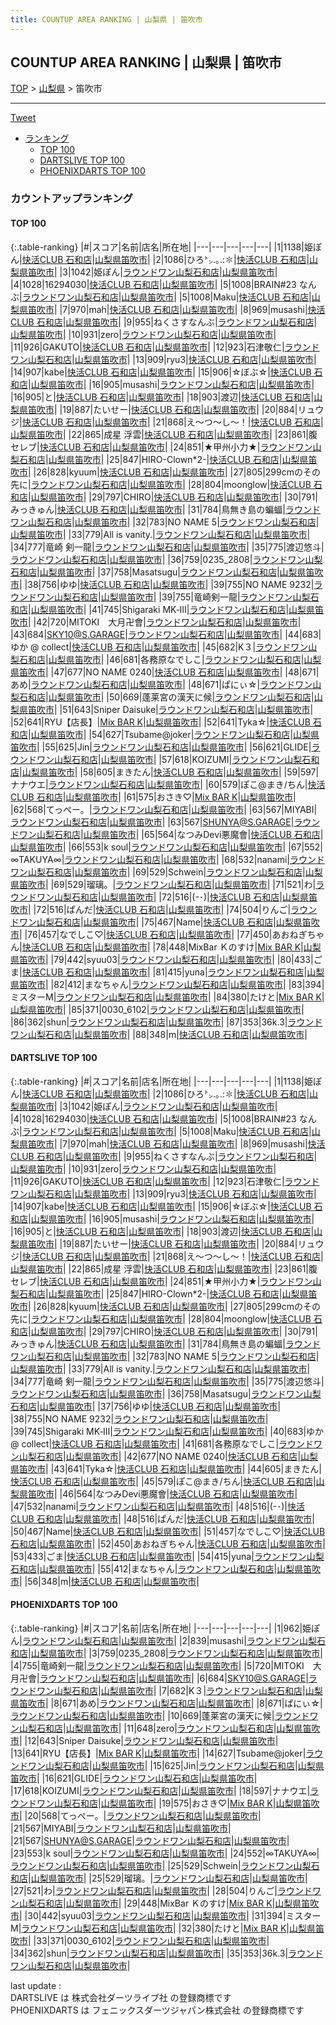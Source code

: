 ```yaml
---
title: COUNTUP AREA RANKING | 山梨県 | 笛吹市
---
```

## COUNTUP AREA RANKING | 山梨県 | 笛吹市

[TOP](/darts/rank/) > [山梨県](/darts/rank/山梨県/) > 笛吹市

___

<a href="https://twitter.com/share?ref_src=twsrc%5Etfw" data-text="COUNTUP AREA RANKING | 山梨県笛吹市" class="twitter-share-button" data-hashtags="DARTSLIVE,PHOENIXDARTS,darts,ダーツ" data-show-count="false">Tweet</a>

* [ランキング](#カウントアップランキング)
    * [TOP 100](#top-100)
    * [DARTSLIVE TOP 100](#dartslive-top-100)
    * [PHOENIXDARTS TOP 100](#phoenixdarts-top-100)

### カウントアップランキング

#### TOP 100



{:.table-ranking}
|#|スコア|名前|店名|所在地|
|---|---|---|---|---|
|1|1138|<span class="rank-name-dl">姫ぽん</span>|<a href="https://search.dartslive.com/jp/shop/783b3a66785149e658d385ea46352d8f">快活CLUB 石和店</a>|<a href="/darts/rank/山梨県/笛吹市">山梨県笛吹市</a>|
|2|1086|<span class="rank-name-dl">ひろ㌧.｡.:✽</span>|<a href="https://search.dartslive.com/jp/shop/783b3a66785149e658d385ea46352d8f">快活CLUB 石和店</a>|<a href="/darts/rank/山梨県/笛吹市">山梨県笛吹市</a>|
|3|1042|<span class="rank-name-dl">姫ぽん</span>|<a href="https://search.dartslive.com/jp/shop/2d102495c64268bf0d9b047a20a7ba1e">ラウンドワン山梨石和店</a>|<a href="/darts/rank/山梨県/笛吹市">山梨県笛吹市</a>|
|4|1028|<span class="rank-name-dl">16294030</span>|<a href="https://search.dartslive.com/jp/shop/783b3a66785149e658d385ea46352d8f">快活CLUB 石和店</a>|<a href="/darts/rank/山梨県/笛吹市">山梨県笛吹市</a>|
|5|1008|<span class="rank-name-dl">BRAIN#23 なんぶ</span>|<a href="https://search.dartslive.com/jp/shop/2d102495c64268bf0d9b047a20a7ba1e">ラウンドワン山梨石和店</a>|<a href="/darts/rank/山梨県/笛吹市">山梨県笛吹市</a>|
|5|1008|<span class="rank-name-dl">Maku</span>|<a href="https://search.dartslive.com/jp/shop/783b3a66785149e658d385ea46352d8f">快活CLUB 石和店</a>|<a href="/darts/rank/山梨県/笛吹市">山梨県笛吹市</a>|
|7|970|<span class="rank-name-dl">mah</span>|<a href="https://search.dartslive.com/jp/shop/783b3a66785149e658d385ea46352d8f">快活CLUB 石和店</a>|<a href="/darts/rank/山梨県/笛吹市">山梨県笛吹市</a>|
|8|969|<span class="rank-name-dl">musashi</span>|<a href="https://search.dartslive.com/jp/shop/783b3a66785149e658d385ea46352d8f">快活CLUB 石和店</a>|<a href="/darts/rank/山梨県/笛吹市">山梨県笛吹市</a>|
|9|955|<span class="rank-name-dl">ねくさすなんぶ</span>|<a href="https://search.dartslive.com/jp/shop/2d102495c64268bf0d9b047a20a7ba1e">ラウンドワン山梨石和店</a>|<a href="/darts/rank/山梨県/笛吹市">山梨県笛吹市</a>|
|10|931|<span class="rank-name-dl">zero</span>|<a href="https://search.dartslive.com/jp/shop/2d102495c64268bf0d9b047a20a7ba1e">ラウンドワン山梨石和店</a>|<a href="/darts/rank/山梨県/笛吹市">山梨県笛吹市</a>|
|11|926|<span class="rank-name-dl">GAKUTO</span>|<a href="https://search.dartslive.com/jp/shop/783b3a66785149e658d385ea46352d8f">快活CLUB 石和店</a>|<a href="/darts/rank/山梨県/笛吹市">山梨県笛吹市</a>|
|12|923|<span class="rank-name-dl">石津敬仁</span>|<a href="https://search.dartslive.com/jp/shop/2d102495c64268bf0d9b047a20a7ba1e">ラウンドワン山梨石和店</a>|<a href="/darts/rank/山梨県/笛吹市">山梨県笛吹市</a>|
|13|909|<span class="rank-name-dl">ryu3</span>|<a href="https://search.dartslive.com/jp/shop/783b3a66785149e658d385ea46352d8f">快活CLUB 石和店</a>|<a href="/darts/rank/山梨県/笛吹市">山梨県笛吹市</a>|
|14|907|<span class="rank-name-dl">kabe</span>|<a href="https://search.dartslive.com/jp/shop/783b3a66785149e658d385ea46352d8f">快活CLUB 石和店</a>|<a href="/darts/rank/山梨県/笛吹市">山梨県笛吹市</a>|
|15|906|<span class="rank-name-dl">☆ぼぶ☆</span>|<a href="https://search.dartslive.com/jp/shop/783b3a66785149e658d385ea46352d8f">快活CLUB 石和店</a>|<a href="/darts/rank/山梨県/笛吹市">山梨県笛吹市</a>|
|16|905|<span class="rank-name-dl">musashi</span>|<a href="https://search.dartslive.com/jp/shop/2d102495c64268bf0d9b047a20a7ba1e">ラウンドワン山梨石和店</a>|<a href="/darts/rank/山梨県/笛吹市">山梨県笛吹市</a>|
|16|905|<span class="rank-name-dl">と</span>|<a href="https://search.dartslive.com/jp/shop/783b3a66785149e658d385ea46352d8f">快活CLUB 石和店</a>|<a href="/darts/rank/山梨県/笛吹市">山梨県笛吹市</a>|
|18|903|<span class="rank-name-dl">渡辺</span>|<a href="https://search.dartslive.com/jp/shop/783b3a66785149e658d385ea46352d8f">快活CLUB 石和店</a>|<a href="/darts/rank/山梨県/笛吹市">山梨県笛吹市</a>|
|19|887|<span class="rank-name-dl">たいせー</span>|<a href="https://search.dartslive.com/jp/shop/783b3a66785149e658d385ea46352d8f">快活CLUB 石和店</a>|<a href="/darts/rank/山梨県/笛吹市">山梨県笛吹市</a>|
|20|884|<span class="rank-name-dl">リュウジ</span>|<a href="https://search.dartslive.com/jp/shop/783b3a66785149e658d385ea46352d8f">快活CLUB 石和店</a>|<a href="/darts/rank/山梨県/笛吹市">山梨県笛吹市</a>|
|21|868|<span class="rank-name-dl">え～つ～し～！</span>|<a href="https://search.dartslive.com/jp/shop/783b3a66785149e658d385ea46352d8f">快活CLUB 石和店</a>|<a href="/darts/rank/山梨県/笛吹市">山梨県笛吹市</a>|
|22|865|<span class="rank-name-dl">成星 浮雲</span>|<a href="https://search.dartslive.com/jp/shop/783b3a66785149e658d385ea46352d8f">快活CLUB 石和店</a>|<a href="/darts/rank/山梨県/笛吹市">山梨県笛吹市</a>|
|23|861|<span class="rank-name-dl">腹セレブ</span>|<a href="https://search.dartslive.com/jp/shop/783b3a66785149e658d385ea46352d8f">快活CLUB 石和店</a>|<a href="/darts/rank/山梨県/笛吹市">山梨県笛吹市</a>|
|24|851|<span class="rank-name-dl">★甲州小力★</span>|<a href="https://search.dartslive.com/jp/shop/2d102495c64268bf0d9b047a20a7ba1e">ラウンドワン山梨石和店</a>|<a href="/darts/rank/山梨県/笛吹市">山梨県笛吹市</a>|
|25|847|<span class="rank-name-dl">HIRO-Clown*2-</span>|<a href="https://search.dartslive.com/jp/shop/783b3a66785149e658d385ea46352d8f">快活CLUB 石和店</a>|<a href="/darts/rank/山梨県/笛吹市">山梨県笛吹市</a>|
|26|828|<span class="rank-name-dl">kyuum</span>|<a href="https://search.dartslive.com/jp/shop/783b3a66785149e658d385ea46352d8f">快活CLUB 石和店</a>|<a href="/darts/rank/山梨県/笛吹市">山梨県笛吹市</a>|
|27|805|<span class="rank-name-dl">299cmのその先に</span>|<a href="https://search.dartslive.com/jp/shop/2d102495c64268bf0d9b047a20a7ba1e">ラウンドワン山梨石和店</a>|<a href="/darts/rank/山梨県/笛吹市">山梨県笛吹市</a>|
|28|804|<span class="rank-name-dl">moonglow</span>|<a href="https://search.dartslive.com/jp/shop/783b3a66785149e658d385ea46352d8f">快活CLUB 石和店</a>|<a href="/darts/rank/山梨県/笛吹市">山梨県笛吹市</a>|
|29|797|<span class="rank-name-dl">CHIRO</span>|<a href="https://search.dartslive.com/jp/shop/783b3a66785149e658d385ea46352d8f">快活CLUB 石和店</a>|<a href="/darts/rank/山梨県/笛吹市">山梨県笛吹市</a>|
|30|791|<span class="rank-name-dl">みっきゅん</span>|<a href="https://search.dartslive.com/jp/shop/783b3a66785149e658d385ea46352d8f">快活CLUB 石和店</a>|<a href="/darts/rank/山梨県/笛吹市">山梨県笛吹市</a>|
|31|784|<span class="rank-name-dl">鳥無き島の蝙蝠</span>|<a href="https://search.dartslive.com/jp/shop/2d102495c64268bf0d9b047a20a7ba1e">ラウンドワン山梨石和店</a>|<a href="/darts/rank/山梨県/笛吹市">山梨県笛吹市</a>|
|32|783|<span class="rank-name-dl">NO NAME 5</span>|<a href="https://search.dartslive.com/jp/shop/2d102495c64268bf0d9b047a20a7ba1e">ラウンドワン山梨石和店</a>|<a href="/darts/rank/山梨県/笛吹市">山梨県笛吹市</a>|
|33|779|<span class="rank-name-dl">All is vanity.</span>|<a href="https://search.dartslive.com/jp/shop/2d102495c64268bf0d9b047a20a7ba1e">ラウンドワン山梨石和店</a>|<a href="/darts/rank/山梨県/笛吹市">山梨県笛吹市</a>|
|34|777|<span class="rank-name-dl">竜崎 剣一龍</span>|<a href="https://search.dartslive.com/jp/shop/2d102495c64268bf0d9b047a20a7ba1e">ラウンドワン山梨石和店</a>|<a href="/darts/rank/山梨県/笛吹市">山梨県笛吹市</a>|
|35|775|<span class="rank-name-dl">渡辺悠斗</span>|<a href="https://search.dartslive.com/jp/shop/2d102495c64268bf0d9b047a20a7ba1e">ラウンドワン山梨石和店</a>|<a href="/darts/rank/山梨県/笛吹市">山梨県笛吹市</a>|
|36|759|<span class="rank-name-pd">0235_2808</span>|<a href="https://vs.phoenixdarts.com/jp/shop/shopDetailInfo/s_6755?s_seq=6755">ラウンドワン山梨石和店</a>|<a href="/darts/rank/山梨県/笛吹市">山梨県笛吹市</a>|
|37|758|<span class="rank-name-dl">Masatsugu</span>|<a href="https://search.dartslive.com/jp/shop/2d102495c64268bf0d9b047a20a7ba1e">ラウンドワン山梨石和店</a>|<a href="/darts/rank/山梨県/笛吹市">山梨県笛吹市</a>|
|38|756|<span class="rank-name-dl">ゆゆ</span>|<a href="https://search.dartslive.com/jp/shop/783b3a66785149e658d385ea46352d8f">快活CLUB 石和店</a>|<a href="/darts/rank/山梨県/笛吹市">山梨県笛吹市</a>|
|39|755|<span class="rank-name-dl">NO NAME 9232</span>|<a href="https://search.dartslive.com/jp/shop/2d102495c64268bf0d9b047a20a7ba1e">ラウンドワン山梨石和店</a>|<a href="/darts/rank/山梨県/笛吹市">山梨県笛吹市</a>|
|39|755|<span class="rank-name-pd">竜崎剣一龍</span>|<a href="https://vs.phoenixdarts.com/jp/shop/shopDetailInfo/s_6755?s_seq=6755">ラウンドワン山梨石和店</a>|<a href="/darts/rank/山梨県/笛吹市">山梨県笛吹市</a>|
|41|745|<span class="rank-name-dl">Shigaraki MK‐Ⅲ</span>|<a href="https://search.dartslive.com/jp/shop/2d102495c64268bf0d9b047a20a7ba1e">ラウンドワン山梨石和店</a>|<a href="/darts/rank/山梨県/笛吹市">山梨県笛吹市</a>|
|42|720|<span class="rank-name-pd">MITOKI　大月卍會</span>|<a href="https://vs.phoenixdarts.com/jp/shop/shopDetailInfo/s_6755?s_seq=6755">ラウンドワン山梨石和店</a>|<a href="/darts/rank/山梨県/笛吹市">山梨県笛吹市</a>|
|43|684|<span class="rank-name-pd">SKY10@S.GARAGE</span>|<a href="https://vs.phoenixdarts.com/jp/shop/shopDetailInfo/s_6755?s_seq=6755">ラウンドワン山梨石和店</a>|<a href="/darts/rank/山梨県/笛吹市">山梨県笛吹市</a>|
|44|683|<span class="rank-name-dl">ゆか @ collect</span>|<a href="https://search.dartslive.com/jp/shop/783b3a66785149e658d385ea46352d8f">快活CLUB 石和店</a>|<a href="/darts/rank/山梨県/笛吹市">山梨県笛吹市</a>|
|45|682|<span class="rank-name-pd">K３</span>|<a href="https://vs.phoenixdarts.com/jp/shop/shopDetailInfo/s_6755?s_seq=6755">ラウンドワン山梨石和店</a>|<a href="/darts/rank/山梨県/笛吹市">山梨県笛吹市</a>|
|46|681|<span class="rank-name-dl">各務原なでしこ</span>|<a href="https://search.dartslive.com/jp/shop/2d102495c64268bf0d9b047a20a7ba1e">ラウンドワン山梨石和店</a>|<a href="/darts/rank/山梨県/笛吹市">山梨県笛吹市</a>|
|47|677|<span class="rank-name-dl">NO NAME 0240</span>|<a href="https://search.dartslive.com/jp/shop/783b3a66785149e658d385ea46352d8f">快活CLUB 石和店</a>|<a href="/darts/rank/山梨県/笛吹市">山梨県笛吹市</a>|
|48|671|<span class="rank-name-pd">あめ</span>|<a href="https://vs.phoenixdarts.com/jp/shop/shopDetailInfo/s_6755?s_seq=6755">ラウンドワン山梨石和店</a>|<a href="/darts/rank/山梨県/笛吹市">山梨県笛吹市</a>|
|48|671|<span class="rank-name-pd">ぱにぃ☆</span>|<a href="https://vs.phoenixdarts.com/jp/shop/shopDetailInfo/s_6755?s_seq=6755">ラウンドワン山梨石和店</a>|<a href="/darts/rank/山梨県/笛吹市">山梨県笛吹市</a>|
|50|669|<span class="rank-name-pd">蓬莱宮の漢天に候</span>|<a href="https://vs.phoenixdarts.com/jp/shop/shopDetailInfo/s_6755?s_seq=6755">ラウンドワン山梨石和店</a>|<a href="/darts/rank/山梨県/笛吹市">山梨県笛吹市</a>|
|51|643|<span class="rank-name-pd">Sniper Daisuke</span>|<a href="https://vs.phoenixdarts.com/jp/shop/shopDetailInfo/s_6755?s_seq=6755">ラウンドワン山梨石和店</a>|<a href="/darts/rank/山梨県/笛吹市">山梨県笛吹市</a>|
|52|641|<span class="rank-name-pd">RYU【店長】</span>|<a href="https://vs.phoenixdarts.com/jp/shop/shopDetailInfo/s_96546?s_seq=96546">Mix BAR K</a>|<a href="/darts/rank/山梨県/笛吹市">山梨県笛吹市</a>|
|52|641|<span class="rank-name-dl">Tyka☆</span>|<a href="https://search.dartslive.com/jp/shop/783b3a66785149e658d385ea46352d8f">快活CLUB 石和店</a>|<a href="/darts/rank/山梨県/笛吹市">山梨県笛吹市</a>|
|54|627|<span class="rank-name-pd">Tsubame@joker</span>|<a href="https://vs.phoenixdarts.com/jp/shop/shopDetailInfo/s_6755?s_seq=6755">ラウンドワン山梨石和店</a>|<a href="/darts/rank/山梨県/笛吹市">山梨県笛吹市</a>|
|55|625|<span class="rank-name-pd">Jin</span>|<a href="https://vs.phoenixdarts.com/jp/shop/shopDetailInfo/s_6755?s_seq=6755">ラウンドワン山梨石和店</a>|<a href="/darts/rank/山梨県/笛吹市">山梨県笛吹市</a>|
|56|621|<span class="rank-name-pd">GLIDE</span>|<a href="https://vs.phoenixdarts.com/jp/shop/shopDetailInfo/s_6755?s_seq=6755">ラウンドワン山梨石和店</a>|<a href="/darts/rank/山梨県/笛吹市">山梨県笛吹市</a>|
|57|618|<span class="rank-name-pd">KOIZUMI</span>|<a href="https://vs.phoenixdarts.com/jp/shop/shopDetailInfo/s_6755?s_seq=6755">ラウンドワン山梨石和店</a>|<a href="/darts/rank/山梨県/笛吹市">山梨県笛吹市</a>|
|58|605|<span class="rank-name-dl">まきたん</span>|<a href="https://search.dartslive.com/jp/shop/783b3a66785149e658d385ea46352d8f">快活CLUB 石和店</a>|<a href="/darts/rank/山梨県/笛吹市">山梨県笛吹市</a>|
|59|597|<span class="rank-name-pd">ナナウエ</span>|<a href="https://vs.phoenixdarts.com/jp/shop/shopDetailInfo/s_6755?s_seq=6755">ラウンドワン山梨石和店</a>|<a href="/darts/rank/山梨県/笛吹市">山梨県笛吹市</a>|
|60|579|<span class="rank-name-dl">ぽこ@まき/ちん</span>|<a href="https://search.dartslive.com/jp/shop/783b3a66785149e658d385ea46352d8f">快活CLUB 石和店</a>|<a href="/darts/rank/山梨県/笛吹市">山梨県笛吹市</a>|
|61|575|<span class="rank-name-pd">おさき♡</span>|<a href="https://vs.phoenixdarts.com/jp/shop/shopDetailInfo/s_96546?s_seq=96546">Mix BAR K</a>|<a href="/darts/rank/山梨県/笛吹市">山梨県笛吹市</a>|
|62|568|<span class="rank-name-pd">てっぺー。</span>|<a href="https://vs.phoenixdarts.com/jp/shop/shopDetailInfo/s_6755?s_seq=6755">ラウンドワン山梨石和店</a>|<a href="/darts/rank/山梨県/笛吹市">山梨県笛吹市</a>|
|63|567|<span class="rank-name-pd">MIYABI</span>|<a href="https://vs.phoenixdarts.com/jp/shop/shopDetailInfo/s_6755?s_seq=6755">ラウンドワン山梨石和店</a>|<a href="/darts/rank/山梨県/笛吹市">山梨県笛吹市</a>|
|63|567|<span class="rank-name-pd">SHUNYA@S.GARAGE</span>|<a href="https://vs.phoenixdarts.com/jp/shop/shopDetailInfo/s_6755?s_seq=6755">ラウンドワン山梨石和店</a>|<a href="/darts/rank/山梨県/笛吹市">山梨県笛吹市</a>|
|65|564|<span class="rank-name-dl">なつみDevi悪魔會</span>|<a href="https://search.dartslive.com/jp/shop/783b3a66785149e658d385ea46352d8f">快活CLUB 石和店</a>|<a href="/darts/rank/山梨県/笛吹市">山梨県笛吹市</a>|
|66|553|<span class="rank-name-pd">k soul</span>|<a href="https://vs.phoenixdarts.com/jp/shop/shopDetailInfo/s_6755?s_seq=6755">ラウンドワン山梨石和店</a>|<a href="/darts/rank/山梨県/笛吹市">山梨県笛吹市</a>|
|67|552|<span class="rank-name-pd">∞TAKUYA∞</span>|<a href="https://vs.phoenixdarts.com/jp/shop/shopDetailInfo/s_6755?s_seq=6755">ラウンドワン山梨石和店</a>|<a href="/darts/rank/山梨県/笛吹市">山梨県笛吹市</a>|
|68|532|<span class="rank-name-dl">nanami</span>|<a href="https://search.dartslive.com/jp/shop/2d102495c64268bf0d9b047a20a7ba1e">ラウンドワン山梨石和店</a>|<a href="/darts/rank/山梨県/笛吹市">山梨県笛吹市</a>|
|69|529|<span class="rank-name-pd">Schwein</span>|<a href="https://vs.phoenixdarts.com/jp/shop/shopDetailInfo/s_6755?s_seq=6755">ラウンドワン山梨石和店</a>|<a href="/darts/rank/山梨県/笛吹市">山梨県笛吹市</a>|
|69|529|<span class="rank-name-pd">瑠璃。</span>|<a href="https://vs.phoenixdarts.com/jp/shop/shopDetailInfo/s_6755?s_seq=6755">ラウンドワン山梨石和店</a>|<a href="/darts/rank/山梨県/笛吹市">山梨県笛吹市</a>|
|71|521|<span class="rank-name-pd">わ</span>|<a href="https://vs.phoenixdarts.com/jp/shop/shopDetailInfo/s_6755?s_seq=6755">ラウンドワン山梨石和店</a>|<a href="/darts/rank/山梨県/笛吹市">山梨県笛吹市</a>|
|72|516|<span class="rank-name-dl">(-･)</span>|<a href="https://search.dartslive.com/jp/shop/783b3a66785149e658d385ea46352d8f">快活CLUB 石和店</a>|<a href="/darts/rank/山梨県/笛吹市">山梨県笛吹市</a>|
|72|516|<span class="rank-name-dl">ぱんだ</span>|<a href="https://search.dartslive.com/jp/shop/783b3a66785149e658d385ea46352d8f">快活CLUB 石和店</a>|<a href="/darts/rank/山梨県/笛吹市">山梨県笛吹市</a>|
|74|504|<span class="rank-name-pd">りんご</span>|<a href="https://vs.phoenixdarts.com/jp/shop/shopDetailInfo/s_6755?s_seq=6755">ラウンドワン山梨石和店</a>|<a href="/darts/rank/山梨県/笛吹市">山梨県笛吹市</a>|
|75|467|<span class="rank-name-dl">Name</span>|<a href="https://search.dartslive.com/jp/shop/783b3a66785149e658d385ea46352d8f">快活CLUB 石和店</a>|<a href="/darts/rank/山梨県/笛吹市">山梨県笛吹市</a>|
|76|457|<span class="rank-name-dl">なでしこ♡</span>|<a href="https://search.dartslive.com/jp/shop/783b3a66785149e658d385ea46352d8f">快活CLUB 石和店</a>|<a href="/darts/rank/山梨県/笛吹市">山梨県笛吹市</a>|
|77|450|<span class="rank-name-dl">あおねぎちゃん</span>|<a href="https://search.dartslive.com/jp/shop/783b3a66785149e658d385ea46352d8f">快活CLUB 石和店</a>|<a href="/darts/rank/山梨県/笛吹市">山梨県笛吹市</a>|
|78|448|<span class="rank-name-pd">MixBar Ｋのすけ</span>|<a href="https://vs.phoenixdarts.com/jp/shop/shopDetailInfo/s_96546?s_seq=96546">Mix BAR K</a>|<a href="/darts/rank/山梨県/笛吹市">山梨県笛吹市</a>|
|79|442|<span class="rank-name-pd">syuu03</span>|<a href="https://vs.phoenixdarts.com/jp/shop/shopDetailInfo/s_6755?s_seq=6755">ラウンドワン山梨石和店</a>|<a href="/darts/rank/山梨県/笛吹市">山梨県笛吹市</a>|
|80|433|<span class="rank-name-dl">ごま</span>|<a href="https://search.dartslive.com/jp/shop/783b3a66785149e658d385ea46352d8f">快活CLUB 石和店</a>|<a href="/darts/rank/山梨県/笛吹市">山梨県笛吹市</a>|
|81|415|<span class="rank-name-dl">yuna</span>|<a href="https://search.dartslive.com/jp/shop/2d102495c64268bf0d9b047a20a7ba1e">ラウンドワン山梨石和店</a>|<a href="/darts/rank/山梨県/笛吹市">山梨県笛吹市</a>|
|82|412|<span class="rank-name-dl">まなちゃん</span>|<a href="https://search.dartslive.com/jp/shop/2d102495c64268bf0d9b047a20a7ba1e">ラウンドワン山梨石和店</a>|<a href="/darts/rank/山梨県/笛吹市">山梨県笛吹市</a>|
|83|394|<span class="rank-name-pd">ミスターM</span>|<a href="https://vs.phoenixdarts.com/jp/shop/shopDetailInfo/s_6755?s_seq=6755">ラウンドワン山梨石和店</a>|<a href="/darts/rank/山梨県/笛吹市">山梨県笛吹市</a>|
|84|380|<span class="rank-name-pd">たけと</span>|<a href="https://vs.phoenixdarts.com/jp/shop/shopDetailInfo/s_96546?s_seq=96546">Mix BAR K</a>|<a href="/darts/rank/山梨県/笛吹市">山梨県笛吹市</a>|
|85|371|<span class="rank-name-pd">0030_6102</span>|<a href="https://vs.phoenixdarts.com/jp/shop/shopDetailInfo/s_6755?s_seq=6755">ラウンドワン山梨石和店</a>|<a href="/darts/rank/山梨県/笛吹市">山梨県笛吹市</a>|
|86|362|<span class="rank-name-pd">shun</span>|<a href="https://vs.phoenixdarts.com/jp/shop/shopDetailInfo/s_6755?s_seq=6755">ラウンドワン山梨石和店</a>|<a href="/darts/rank/山梨県/笛吹市">山梨県笛吹市</a>|
|87|353|<span class="rank-name-pd">36k.3</span>|<a href="https://vs.phoenixdarts.com/jp/shop/shopDetailInfo/s_6755?s_seq=6755">ラウンドワン山梨石和店</a>|<a href="/darts/rank/山梨県/笛吹市">山梨県笛吹市</a>|
|88|348|<span class="rank-name-dl">m</span>|<a href="https://search.dartslive.com/jp/shop/783b3a66785149e658d385ea46352d8f">快活CLUB 石和店</a>|<a href="/darts/rank/山梨県/笛吹市">山梨県笛吹市</a>|


#### DARTSLIVE TOP 100



{:.table-ranking}
|#|スコア|名前|店名|所在地|
|---|---|---|---|---|
|1|1138|<span class="rank-name-dl">姫ぽん</span>|<a href="https://search.dartslive.com/jp/shop/783b3a66785149e658d385ea46352d8f">快活CLUB 石和店</a>|<a href="/darts/rank/山梨県/笛吹市">山梨県笛吹市</a>|
|2|1086|<span class="rank-name-dl">ひろ㌧.｡.:✽</span>|<a href="https://search.dartslive.com/jp/shop/783b3a66785149e658d385ea46352d8f">快活CLUB 石和店</a>|<a href="/darts/rank/山梨県/笛吹市">山梨県笛吹市</a>|
|3|1042|<span class="rank-name-dl">姫ぽん</span>|<a href="https://search.dartslive.com/jp/shop/2d102495c64268bf0d9b047a20a7ba1e">ラウンドワン山梨石和店</a>|<a href="/darts/rank/山梨県/笛吹市">山梨県笛吹市</a>|
|4|1028|<span class="rank-name-dl">16294030</span>|<a href="https://search.dartslive.com/jp/shop/783b3a66785149e658d385ea46352d8f">快活CLUB 石和店</a>|<a href="/darts/rank/山梨県/笛吹市">山梨県笛吹市</a>|
|5|1008|<span class="rank-name-dl">BRAIN#23 なんぶ</span>|<a href="https://search.dartslive.com/jp/shop/2d102495c64268bf0d9b047a20a7ba1e">ラウンドワン山梨石和店</a>|<a href="/darts/rank/山梨県/笛吹市">山梨県笛吹市</a>|
|5|1008|<span class="rank-name-dl">Maku</span>|<a href="https://search.dartslive.com/jp/shop/783b3a66785149e658d385ea46352d8f">快活CLUB 石和店</a>|<a href="/darts/rank/山梨県/笛吹市">山梨県笛吹市</a>|
|7|970|<span class="rank-name-dl">mah</span>|<a href="https://search.dartslive.com/jp/shop/783b3a66785149e658d385ea46352d8f">快活CLUB 石和店</a>|<a href="/darts/rank/山梨県/笛吹市">山梨県笛吹市</a>|
|8|969|<span class="rank-name-dl">musashi</span>|<a href="https://search.dartslive.com/jp/shop/783b3a66785149e658d385ea46352d8f">快活CLUB 石和店</a>|<a href="/darts/rank/山梨県/笛吹市">山梨県笛吹市</a>|
|9|955|<span class="rank-name-dl">ねくさすなんぶ</span>|<a href="https://search.dartslive.com/jp/shop/2d102495c64268bf0d9b047a20a7ba1e">ラウンドワン山梨石和店</a>|<a href="/darts/rank/山梨県/笛吹市">山梨県笛吹市</a>|
|10|931|<span class="rank-name-dl">zero</span>|<a href="https://search.dartslive.com/jp/shop/2d102495c64268bf0d9b047a20a7ba1e">ラウンドワン山梨石和店</a>|<a href="/darts/rank/山梨県/笛吹市">山梨県笛吹市</a>|
|11|926|<span class="rank-name-dl">GAKUTO</span>|<a href="https://search.dartslive.com/jp/shop/783b3a66785149e658d385ea46352d8f">快活CLUB 石和店</a>|<a href="/darts/rank/山梨県/笛吹市">山梨県笛吹市</a>|
|12|923|<span class="rank-name-dl">石津敬仁</span>|<a href="https://search.dartslive.com/jp/shop/2d102495c64268bf0d9b047a20a7ba1e">ラウンドワン山梨石和店</a>|<a href="/darts/rank/山梨県/笛吹市">山梨県笛吹市</a>|
|13|909|<span class="rank-name-dl">ryu3</span>|<a href="https://search.dartslive.com/jp/shop/783b3a66785149e658d385ea46352d8f">快活CLUB 石和店</a>|<a href="/darts/rank/山梨県/笛吹市">山梨県笛吹市</a>|
|14|907|<span class="rank-name-dl">kabe</span>|<a href="https://search.dartslive.com/jp/shop/783b3a66785149e658d385ea46352d8f">快活CLUB 石和店</a>|<a href="/darts/rank/山梨県/笛吹市">山梨県笛吹市</a>|
|15|906|<span class="rank-name-dl">☆ぼぶ☆</span>|<a href="https://search.dartslive.com/jp/shop/783b3a66785149e658d385ea46352d8f">快活CLUB 石和店</a>|<a href="/darts/rank/山梨県/笛吹市">山梨県笛吹市</a>|
|16|905|<span class="rank-name-dl">musashi</span>|<a href="https://search.dartslive.com/jp/shop/2d102495c64268bf0d9b047a20a7ba1e">ラウンドワン山梨石和店</a>|<a href="/darts/rank/山梨県/笛吹市">山梨県笛吹市</a>|
|16|905|<span class="rank-name-dl">と</span>|<a href="https://search.dartslive.com/jp/shop/783b3a66785149e658d385ea46352d8f">快活CLUB 石和店</a>|<a href="/darts/rank/山梨県/笛吹市">山梨県笛吹市</a>|
|18|903|<span class="rank-name-dl">渡辺</span>|<a href="https://search.dartslive.com/jp/shop/783b3a66785149e658d385ea46352d8f">快活CLUB 石和店</a>|<a href="/darts/rank/山梨県/笛吹市">山梨県笛吹市</a>|
|19|887|<span class="rank-name-dl">たいせー</span>|<a href="https://search.dartslive.com/jp/shop/783b3a66785149e658d385ea46352d8f">快活CLUB 石和店</a>|<a href="/darts/rank/山梨県/笛吹市">山梨県笛吹市</a>|
|20|884|<span class="rank-name-dl">リュウジ</span>|<a href="https://search.dartslive.com/jp/shop/783b3a66785149e658d385ea46352d8f">快活CLUB 石和店</a>|<a href="/darts/rank/山梨県/笛吹市">山梨県笛吹市</a>|
|21|868|<span class="rank-name-dl">え～つ～し～！</span>|<a href="https://search.dartslive.com/jp/shop/783b3a66785149e658d385ea46352d8f">快活CLUB 石和店</a>|<a href="/darts/rank/山梨県/笛吹市">山梨県笛吹市</a>|
|22|865|<span class="rank-name-dl">成星 浮雲</span>|<a href="https://search.dartslive.com/jp/shop/783b3a66785149e658d385ea46352d8f">快活CLUB 石和店</a>|<a href="/darts/rank/山梨県/笛吹市">山梨県笛吹市</a>|
|23|861|<span class="rank-name-dl">腹セレブ</span>|<a href="https://search.dartslive.com/jp/shop/783b3a66785149e658d385ea46352d8f">快活CLUB 石和店</a>|<a href="/darts/rank/山梨県/笛吹市">山梨県笛吹市</a>|
|24|851|<span class="rank-name-dl">★甲州小力★</span>|<a href="https://search.dartslive.com/jp/shop/2d102495c64268bf0d9b047a20a7ba1e">ラウンドワン山梨石和店</a>|<a href="/darts/rank/山梨県/笛吹市">山梨県笛吹市</a>|
|25|847|<span class="rank-name-dl">HIRO-Clown*2-</span>|<a href="https://search.dartslive.com/jp/shop/783b3a66785149e658d385ea46352d8f">快活CLUB 石和店</a>|<a href="/darts/rank/山梨県/笛吹市">山梨県笛吹市</a>|
|26|828|<span class="rank-name-dl">kyuum</span>|<a href="https://search.dartslive.com/jp/shop/783b3a66785149e658d385ea46352d8f">快活CLUB 石和店</a>|<a href="/darts/rank/山梨県/笛吹市">山梨県笛吹市</a>|
|27|805|<span class="rank-name-dl">299cmのその先に</span>|<a href="https://search.dartslive.com/jp/shop/2d102495c64268bf0d9b047a20a7ba1e">ラウンドワン山梨石和店</a>|<a href="/darts/rank/山梨県/笛吹市">山梨県笛吹市</a>|
|28|804|<span class="rank-name-dl">moonglow</span>|<a href="https://search.dartslive.com/jp/shop/783b3a66785149e658d385ea46352d8f">快活CLUB 石和店</a>|<a href="/darts/rank/山梨県/笛吹市">山梨県笛吹市</a>|
|29|797|<span class="rank-name-dl">CHIRO</span>|<a href="https://search.dartslive.com/jp/shop/783b3a66785149e658d385ea46352d8f">快活CLUB 石和店</a>|<a href="/darts/rank/山梨県/笛吹市">山梨県笛吹市</a>|
|30|791|<span class="rank-name-dl">みっきゅん</span>|<a href="https://search.dartslive.com/jp/shop/783b3a66785149e658d385ea46352d8f">快活CLUB 石和店</a>|<a href="/darts/rank/山梨県/笛吹市">山梨県笛吹市</a>|
|31|784|<span class="rank-name-dl">鳥無き島の蝙蝠</span>|<a href="https://search.dartslive.com/jp/shop/2d102495c64268bf0d9b047a20a7ba1e">ラウンドワン山梨石和店</a>|<a href="/darts/rank/山梨県/笛吹市">山梨県笛吹市</a>|
|32|783|<span class="rank-name-dl">NO NAME 5</span>|<a href="https://search.dartslive.com/jp/shop/2d102495c64268bf0d9b047a20a7ba1e">ラウンドワン山梨石和店</a>|<a href="/darts/rank/山梨県/笛吹市">山梨県笛吹市</a>|
|33|779|<span class="rank-name-dl">All is vanity.</span>|<a href="https://search.dartslive.com/jp/shop/2d102495c64268bf0d9b047a20a7ba1e">ラウンドワン山梨石和店</a>|<a href="/darts/rank/山梨県/笛吹市">山梨県笛吹市</a>|
|34|777|<span class="rank-name-dl">竜崎 剣一龍</span>|<a href="https://search.dartslive.com/jp/shop/2d102495c64268bf0d9b047a20a7ba1e">ラウンドワン山梨石和店</a>|<a href="/darts/rank/山梨県/笛吹市">山梨県笛吹市</a>|
|35|775|<span class="rank-name-dl">渡辺悠斗</span>|<a href="https://search.dartslive.com/jp/shop/2d102495c64268bf0d9b047a20a7ba1e">ラウンドワン山梨石和店</a>|<a href="/darts/rank/山梨県/笛吹市">山梨県笛吹市</a>|
|36|758|<span class="rank-name-dl">Masatsugu</span>|<a href="https://search.dartslive.com/jp/shop/2d102495c64268bf0d9b047a20a7ba1e">ラウンドワン山梨石和店</a>|<a href="/darts/rank/山梨県/笛吹市">山梨県笛吹市</a>|
|37|756|<span class="rank-name-dl">ゆゆ</span>|<a href="https://search.dartslive.com/jp/shop/783b3a66785149e658d385ea46352d8f">快活CLUB 石和店</a>|<a href="/darts/rank/山梨県/笛吹市">山梨県笛吹市</a>|
|38|755|<span class="rank-name-dl">NO NAME 9232</span>|<a href="https://search.dartslive.com/jp/shop/2d102495c64268bf0d9b047a20a7ba1e">ラウンドワン山梨石和店</a>|<a href="/darts/rank/山梨県/笛吹市">山梨県笛吹市</a>|
|39|745|<span class="rank-name-dl">Shigaraki MK‐Ⅲ</span>|<a href="https://search.dartslive.com/jp/shop/2d102495c64268bf0d9b047a20a7ba1e">ラウンドワン山梨石和店</a>|<a href="/darts/rank/山梨県/笛吹市">山梨県笛吹市</a>|
|40|683|<span class="rank-name-dl">ゆか @ collect</span>|<a href="https://search.dartslive.com/jp/shop/783b3a66785149e658d385ea46352d8f">快活CLUB 石和店</a>|<a href="/darts/rank/山梨県/笛吹市">山梨県笛吹市</a>|
|41|681|<span class="rank-name-dl">各務原なでしこ</span>|<a href="https://search.dartslive.com/jp/shop/2d102495c64268bf0d9b047a20a7ba1e">ラウンドワン山梨石和店</a>|<a href="/darts/rank/山梨県/笛吹市">山梨県笛吹市</a>|
|42|677|<span class="rank-name-dl">NO NAME 0240</span>|<a href="https://search.dartslive.com/jp/shop/783b3a66785149e658d385ea46352d8f">快活CLUB 石和店</a>|<a href="/darts/rank/山梨県/笛吹市">山梨県笛吹市</a>|
|43|641|<span class="rank-name-dl">Tyka☆</span>|<a href="https://search.dartslive.com/jp/shop/783b3a66785149e658d385ea46352d8f">快活CLUB 石和店</a>|<a href="/darts/rank/山梨県/笛吹市">山梨県笛吹市</a>|
|44|605|<span class="rank-name-dl">まきたん</span>|<a href="https://search.dartslive.com/jp/shop/783b3a66785149e658d385ea46352d8f">快活CLUB 石和店</a>|<a href="/darts/rank/山梨県/笛吹市">山梨県笛吹市</a>|
|45|579|<span class="rank-name-dl">ぽこ@まき/ちん</span>|<a href="https://search.dartslive.com/jp/shop/783b3a66785149e658d385ea46352d8f">快活CLUB 石和店</a>|<a href="/darts/rank/山梨県/笛吹市">山梨県笛吹市</a>|
|46|564|<span class="rank-name-dl">なつみDevi悪魔會</span>|<a href="https://search.dartslive.com/jp/shop/783b3a66785149e658d385ea46352d8f">快活CLUB 石和店</a>|<a href="/darts/rank/山梨県/笛吹市">山梨県笛吹市</a>|
|47|532|<span class="rank-name-dl">nanami</span>|<a href="https://search.dartslive.com/jp/shop/2d102495c64268bf0d9b047a20a7ba1e">ラウンドワン山梨石和店</a>|<a href="/darts/rank/山梨県/笛吹市">山梨県笛吹市</a>|
|48|516|<span class="rank-name-dl">(-･)</span>|<a href="https://search.dartslive.com/jp/shop/783b3a66785149e658d385ea46352d8f">快活CLUB 石和店</a>|<a href="/darts/rank/山梨県/笛吹市">山梨県笛吹市</a>|
|48|516|<span class="rank-name-dl">ぱんだ</span>|<a href="https://search.dartslive.com/jp/shop/783b3a66785149e658d385ea46352d8f">快活CLUB 石和店</a>|<a href="/darts/rank/山梨県/笛吹市">山梨県笛吹市</a>|
|50|467|<span class="rank-name-dl">Name</span>|<a href="https://search.dartslive.com/jp/shop/783b3a66785149e658d385ea46352d8f">快活CLUB 石和店</a>|<a href="/darts/rank/山梨県/笛吹市">山梨県笛吹市</a>|
|51|457|<span class="rank-name-dl">なでしこ♡</span>|<a href="https://search.dartslive.com/jp/shop/783b3a66785149e658d385ea46352d8f">快活CLUB 石和店</a>|<a href="/darts/rank/山梨県/笛吹市">山梨県笛吹市</a>|
|52|450|<span class="rank-name-dl">あおねぎちゃん</span>|<a href="https://search.dartslive.com/jp/shop/783b3a66785149e658d385ea46352d8f">快活CLUB 石和店</a>|<a href="/darts/rank/山梨県/笛吹市">山梨県笛吹市</a>|
|53|433|<span class="rank-name-dl">ごま</span>|<a href="https://search.dartslive.com/jp/shop/783b3a66785149e658d385ea46352d8f">快活CLUB 石和店</a>|<a href="/darts/rank/山梨県/笛吹市">山梨県笛吹市</a>|
|54|415|<span class="rank-name-dl">yuna</span>|<a href="https://search.dartslive.com/jp/shop/2d102495c64268bf0d9b047a20a7ba1e">ラウンドワン山梨石和店</a>|<a href="/darts/rank/山梨県/笛吹市">山梨県笛吹市</a>|
|55|412|<span class="rank-name-dl">まなちゃん</span>|<a href="https://search.dartslive.com/jp/shop/2d102495c64268bf0d9b047a20a7ba1e">ラウンドワン山梨石和店</a>|<a href="/darts/rank/山梨県/笛吹市">山梨県笛吹市</a>|
|56|348|<span class="rank-name-dl">m</span>|<a href="https://search.dartslive.com/jp/shop/783b3a66785149e658d385ea46352d8f">快活CLUB 石和店</a>|<a href="/darts/rank/山梨県/笛吹市">山梨県笛吹市</a>|


#### PHOENIXDARTS TOP 100



{:.table-ranking}
|#|スコア|名前|店名|所在地|
|---|---|---|---|---|
|1|962|<span class="rank-name-pd">姫ぽん</span>|<a href="https://vs.phoenixdarts.com/jp/shop/shopDetailInfo/s_6755?s_seq=6755">ラウンドワン山梨石和店</a>|<a href="/darts/rank/山梨県/笛吹市">山梨県笛吹市</a>|
|2|839|<span class="rank-name-pd">musashi</span>|<a href="https://vs.phoenixdarts.com/jp/shop/shopDetailInfo/s_6755?s_seq=6755">ラウンドワン山梨石和店</a>|<a href="/darts/rank/山梨県/笛吹市">山梨県笛吹市</a>|
|3|759|<span class="rank-name-pd">0235_2808</span>|<a href="https://vs.phoenixdarts.com/jp/shop/shopDetailInfo/s_6755?s_seq=6755">ラウンドワン山梨石和店</a>|<a href="/darts/rank/山梨県/笛吹市">山梨県笛吹市</a>|
|4|755|<span class="rank-name-pd">竜崎剣一龍</span>|<a href="https://vs.phoenixdarts.com/jp/shop/shopDetailInfo/s_6755?s_seq=6755">ラウンドワン山梨石和店</a>|<a href="/darts/rank/山梨県/笛吹市">山梨県笛吹市</a>|
|5|720|<span class="rank-name-pd">MITOKI　大月卍會</span>|<a href="https://vs.phoenixdarts.com/jp/shop/shopDetailInfo/s_6755?s_seq=6755">ラウンドワン山梨石和店</a>|<a href="/darts/rank/山梨県/笛吹市">山梨県笛吹市</a>|
|6|684|<span class="rank-name-pd">SKY10@S.GARAGE</span>|<a href="https://vs.phoenixdarts.com/jp/shop/shopDetailInfo/s_6755?s_seq=6755">ラウンドワン山梨石和店</a>|<a href="/darts/rank/山梨県/笛吹市">山梨県笛吹市</a>|
|7|682|<span class="rank-name-pd">K３</span>|<a href="https://vs.phoenixdarts.com/jp/shop/shopDetailInfo/s_6755?s_seq=6755">ラウンドワン山梨石和店</a>|<a href="/darts/rank/山梨県/笛吹市">山梨県笛吹市</a>|
|8|671|<span class="rank-name-pd">あめ</span>|<a href="https://vs.phoenixdarts.com/jp/shop/shopDetailInfo/s_6755?s_seq=6755">ラウンドワン山梨石和店</a>|<a href="/darts/rank/山梨県/笛吹市">山梨県笛吹市</a>|
|8|671|<span class="rank-name-pd">ぱにぃ☆</span>|<a href="https://vs.phoenixdarts.com/jp/shop/shopDetailInfo/s_6755?s_seq=6755">ラウンドワン山梨石和店</a>|<a href="/darts/rank/山梨県/笛吹市">山梨県笛吹市</a>|
|10|669|<span class="rank-name-pd">蓬莱宮の漢天に候</span>|<a href="https://vs.phoenixdarts.com/jp/shop/shopDetailInfo/s_6755?s_seq=6755">ラウンドワン山梨石和店</a>|<a href="/darts/rank/山梨県/笛吹市">山梨県笛吹市</a>|
|11|648|<span class="rank-name-pd">zero</span>|<a href="https://vs.phoenixdarts.com/jp/shop/shopDetailInfo/s_6755?s_seq=6755">ラウンドワン山梨石和店</a>|<a href="/darts/rank/山梨県/笛吹市">山梨県笛吹市</a>|
|12|643|<span class="rank-name-pd">Sniper Daisuke</span>|<a href="https://vs.phoenixdarts.com/jp/shop/shopDetailInfo/s_6755?s_seq=6755">ラウンドワン山梨石和店</a>|<a href="/darts/rank/山梨県/笛吹市">山梨県笛吹市</a>|
|13|641|<span class="rank-name-pd">RYU【店長】</span>|<a href="https://vs.phoenixdarts.com/jp/shop/shopDetailInfo/s_96546?s_seq=96546">Mix BAR K</a>|<a href="/darts/rank/山梨県/笛吹市">山梨県笛吹市</a>|
|14|627|<span class="rank-name-pd">Tsubame@joker</span>|<a href="https://vs.phoenixdarts.com/jp/shop/shopDetailInfo/s_6755?s_seq=6755">ラウンドワン山梨石和店</a>|<a href="/darts/rank/山梨県/笛吹市">山梨県笛吹市</a>|
|15|625|<span class="rank-name-pd">Jin</span>|<a href="https://vs.phoenixdarts.com/jp/shop/shopDetailInfo/s_6755?s_seq=6755">ラウンドワン山梨石和店</a>|<a href="/darts/rank/山梨県/笛吹市">山梨県笛吹市</a>|
|16|621|<span class="rank-name-pd">GLIDE</span>|<a href="https://vs.phoenixdarts.com/jp/shop/shopDetailInfo/s_6755?s_seq=6755">ラウンドワン山梨石和店</a>|<a href="/darts/rank/山梨県/笛吹市">山梨県笛吹市</a>|
|17|618|<span class="rank-name-pd">KOIZUMI</span>|<a href="https://vs.phoenixdarts.com/jp/shop/shopDetailInfo/s_6755?s_seq=6755">ラウンドワン山梨石和店</a>|<a href="/darts/rank/山梨県/笛吹市">山梨県笛吹市</a>|
|18|597|<span class="rank-name-pd">ナナウエ</span>|<a href="https://vs.phoenixdarts.com/jp/shop/shopDetailInfo/s_6755?s_seq=6755">ラウンドワン山梨石和店</a>|<a href="/darts/rank/山梨県/笛吹市">山梨県笛吹市</a>|
|19|575|<span class="rank-name-pd">おさき♡</span>|<a href="https://vs.phoenixdarts.com/jp/shop/shopDetailInfo/s_96546?s_seq=96546">Mix BAR K</a>|<a href="/darts/rank/山梨県/笛吹市">山梨県笛吹市</a>|
|20|568|<span class="rank-name-pd">てっぺー。</span>|<a href="https://vs.phoenixdarts.com/jp/shop/shopDetailInfo/s_6755?s_seq=6755">ラウンドワン山梨石和店</a>|<a href="/darts/rank/山梨県/笛吹市">山梨県笛吹市</a>|
|21|567|<span class="rank-name-pd">MIYABI</span>|<a href="https://vs.phoenixdarts.com/jp/shop/shopDetailInfo/s_6755?s_seq=6755">ラウンドワン山梨石和店</a>|<a href="/darts/rank/山梨県/笛吹市">山梨県笛吹市</a>|
|21|567|<span class="rank-name-pd">SHUNYA@S.GARAGE</span>|<a href="https://vs.phoenixdarts.com/jp/shop/shopDetailInfo/s_6755?s_seq=6755">ラウンドワン山梨石和店</a>|<a href="/darts/rank/山梨県/笛吹市">山梨県笛吹市</a>|
|23|553|<span class="rank-name-pd">k soul</span>|<a href="https://vs.phoenixdarts.com/jp/shop/shopDetailInfo/s_6755?s_seq=6755">ラウンドワン山梨石和店</a>|<a href="/darts/rank/山梨県/笛吹市">山梨県笛吹市</a>|
|24|552|<span class="rank-name-pd">∞TAKUYA∞</span>|<a href="https://vs.phoenixdarts.com/jp/shop/shopDetailInfo/s_6755?s_seq=6755">ラウンドワン山梨石和店</a>|<a href="/darts/rank/山梨県/笛吹市">山梨県笛吹市</a>|
|25|529|<span class="rank-name-pd">Schwein</span>|<a href="https://vs.phoenixdarts.com/jp/shop/shopDetailInfo/s_6755?s_seq=6755">ラウンドワン山梨石和店</a>|<a href="/darts/rank/山梨県/笛吹市">山梨県笛吹市</a>|
|25|529|<span class="rank-name-pd">瑠璃。</span>|<a href="https://vs.phoenixdarts.com/jp/shop/shopDetailInfo/s_6755?s_seq=6755">ラウンドワン山梨石和店</a>|<a href="/darts/rank/山梨県/笛吹市">山梨県笛吹市</a>|
|27|521|<span class="rank-name-pd">わ</span>|<a href="https://vs.phoenixdarts.com/jp/shop/shopDetailInfo/s_6755?s_seq=6755">ラウンドワン山梨石和店</a>|<a href="/darts/rank/山梨県/笛吹市">山梨県笛吹市</a>|
|28|504|<span class="rank-name-pd">りんご</span>|<a href="https://vs.phoenixdarts.com/jp/shop/shopDetailInfo/s_6755?s_seq=6755">ラウンドワン山梨石和店</a>|<a href="/darts/rank/山梨県/笛吹市">山梨県笛吹市</a>|
|29|448|<span class="rank-name-pd">MixBar Ｋのすけ</span>|<a href="https://vs.phoenixdarts.com/jp/shop/shopDetailInfo/s_96546?s_seq=96546">Mix BAR K</a>|<a href="/darts/rank/山梨県/笛吹市">山梨県笛吹市</a>|
|30|442|<span class="rank-name-pd">syuu03</span>|<a href="https://vs.phoenixdarts.com/jp/shop/shopDetailInfo/s_6755?s_seq=6755">ラウンドワン山梨石和店</a>|<a href="/darts/rank/山梨県/笛吹市">山梨県笛吹市</a>|
|31|394|<span class="rank-name-pd">ミスターM</span>|<a href="https://vs.phoenixdarts.com/jp/shop/shopDetailInfo/s_6755?s_seq=6755">ラウンドワン山梨石和店</a>|<a href="/darts/rank/山梨県/笛吹市">山梨県笛吹市</a>|
|32|380|<span class="rank-name-pd">たけと</span>|<a href="https://vs.phoenixdarts.com/jp/shop/shopDetailInfo/s_96546?s_seq=96546">Mix BAR K</a>|<a href="/darts/rank/山梨県/笛吹市">山梨県笛吹市</a>|
|33|371|<span class="rank-name-pd">0030_6102</span>|<a href="https://vs.phoenixdarts.com/jp/shop/shopDetailInfo/s_6755?s_seq=6755">ラウンドワン山梨石和店</a>|<a href="/darts/rank/山梨県/笛吹市">山梨県笛吹市</a>|
|34|362|<span class="rank-name-pd">shun</span>|<a href="https://vs.phoenixdarts.com/jp/shop/shopDetailInfo/s_6755?s_seq=6755">ラウンドワン山梨石和店</a>|<a href="/darts/rank/山梨県/笛吹市">山梨県笛吹市</a>|
|35|353|<span class="rank-name-pd">36k.3</span>|<a href="https://vs.phoenixdarts.com/jp/shop/shopDetailInfo/s_6755?s_seq=6755">ラウンドワン山梨石和店</a>|<a href="/darts/rank/山梨県/笛吹市">山梨県笛吹市</a>|


<div class="footer border-top border-gray-light mt-5 pt-3 text-right text-gray">
    last update : <span style="font-weight: italic" id="foot_last_modified"></span><br />
    DARTSLIVE は 株式会社ダーツライブ社 の登録商標です<br />
    PHOENIXDARTS は フェニックスダーツジャパン株式会社 の登録商標です<br />
</div>

<script src="https://cdnjs.cloudflare.com/ajax/libs/jquery.tablesorter/2.31.3/js/jquery.tablesorter.min.js" integrity="sha512-qzgd5cYSZcosqpzpn7zF2ZId8f/8CHmFKZ8j7mU4OUXTNRd5g+ZHBPsgKEwoqxCtdQvExE5LprwwPAgoicguNg==" crossorigin="anonymous" referrerpolicy="no-referrer"></script>
<link rel="stylesheet" href="https://cdnjs.cloudflare.com/ajax/libs/jquery.tablesorter/2.31.3/css/theme.default.min.css" integrity="sha512-wghhOJkjQX0Lh3NSWvNKeZ0ZpNn+SPVXX1Qyc9OCaogADktxrBiBdKGDoqVUOyhStvMBmJQ8ZdMHiR3wuEq8+w==" crossorigin="anonymous" referrerpolicy="no-referrer" />
<script>
$(function() {
    $(".table-ranking").tablesorter({sortList:[[0, 0]]});
    $("#foot_last_modified").text(formatDate(new Date(document.lastModified), 'yyyy-MM-dd HH:mm:ss'));
});
</script>

<script async src="https://platform.twitter.com/widgets.js" charset="utf-8"></script>